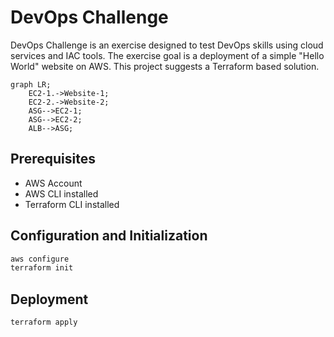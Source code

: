 # DevOps Challenge

DevOps Challenge is an exercise designed to test DevOps skills using cloud services and IAC tools.
The exercise goal is a deployment of a simple "Hello World" website on AWS. This project suggests a Terraform based solution.

```mermaid
graph LR;
    EC2-1.->Website-1;
    EC2-2.->Website-2;
    ASG-->EC2-1;
    ASG-->EC2-2;
    ALB-->ASG;
```

## Prerequisites

* AWS Account
* AWS CLI installed
* Terraform CLI installed

## Configuration and Initialization

```bash
aws configure
terraform init
```

## Deployment

```bash
terraform apply
```
